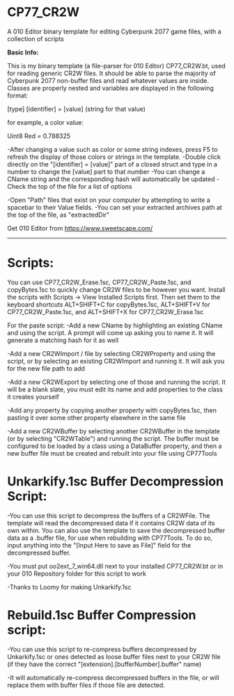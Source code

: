 # CP77_CR2W

A 010 Editor binary template for editing Cyberpunk 2077 game files, with a collection of scripts

**Basic Info:**

This is my binary template (a file-parser for 010 Editor) CP77_CR2W.bt, used for reading generic CR2W files. It should be able to parse the majority of Cyberpunk 2077 non-buffer files and read whatever values are inside. Classes are properly nested and variables are displayed in the following format: 

[type]        [identifier]  =  [value] (string for that value)


for example, a color value:

Uint8          Red  =  0.788325


-After changing a value such as color or some string indexes, press F5 to refresh the display of those colors or strings in the template. 
-Double click directly on the "[identifier] = [value]" part of a closed struct and type in a number to change the [value] part to that number
-You can change a CName string and the corresponding hash will automatically be updated
-Check the top of the file for a list of options

-Open "Path" files that exist on your computer by attempting to write a spacebar to their Value fields.
-You can set your extracted archives path at the top of the file, as "extractedDir"

Get 010 Editor from https://www.sweetscape.com/

------------------
# Scripts:

You can use CP77_CR2W_Erase.1sc, CP77_CR2W_Paste.1sc, and copyBytes.1sc to quickly change CR2W files to be however you want.
Install the scripts with Scripts -> View Installed Scripts first. 
Then set them to the keyboard shortcuts ALT+SHIFT+C for copyBytes.1sc, ALT+SHIFT+V for CP77_CR2W_Paste.1sc, and ALT+SHIFT+X for CP77_CR2W_Erase.1sc

For the paste script: 
-Add a new CName by highlighting an existing CName and using the script. A prompt will come up asking you to name it. It will generate a matching hash for it as well

-Add a new CR2WImport / file by selecting CR2WProperty and using the script, or by selecting an existing CR2WImport and running it. It will ask you for the new file path to add

-Add a new CR2WExport by selecting one of those and running the script. It will be a blank slate, you must edit its name and add properties to the class it creates yourself

-Add any property by copying another property with copyBytes.1sc, then pasting it over some other property elsewhere in the same file

-Add a new CR2WBuffer by selecting another CR2WBuffer in the template (or by selecting "CR2WTable") and running the script. The buffer must be configured to be loaded by a class using a DataBuffer property, and then a new buffer file must be created and rebuilt into your file using CP77Tools


# Unkarkify.1sc Buffer Decompression Script:

-You can use this script to decompress the buffers of a CR2WFile. The template will read the decompressed data if it contains CR2W data of its own within. You can also use the template to save the decompressed buffer data as a .buffer file, for use when rebuilding with CP77Tools. To do so, input anything into the "[Input Here to save as File]" field for the decompressed buffer.

-You must put oo2ext_7_win64.dll next to your installed CP77_CR2W.bt or in your 010 Repository folder for this script to work

-Thanks to Loomy for making Unkarkify.1sc


# Rebuild.1sc Buffer Compression script:

-You can use this script to re-compress buffers decompressed by Unkarkify.1sc or ones detected as loose buffer files next to your CR2W file (if they have the correct "[extension].[bufferNumber].buffer" name)

-It will automatically re-compress decompressed buffers in the file, or will replace them with buffer files if those file are detected.
